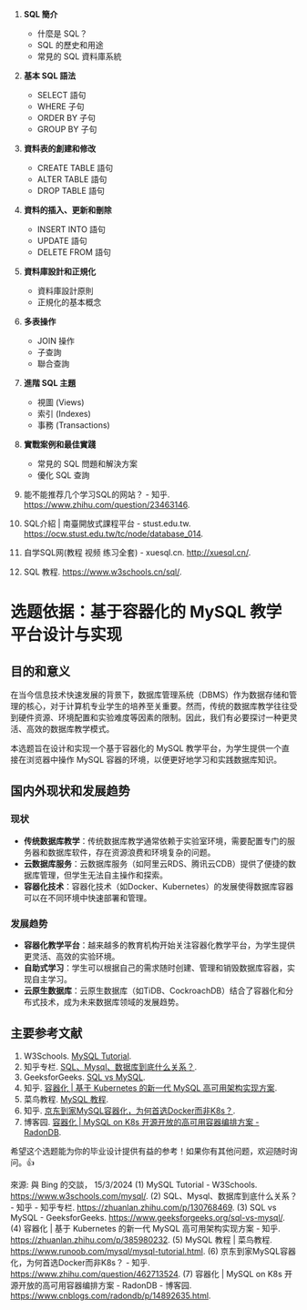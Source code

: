 
1. **SQL 簡介**
    - 什麼是 SQL？
    - SQL 的歷史和用途
    - 常見的 SQL 資料庫系統

2. **基本 SQL 語法**
    - SELECT 語句
    - WHERE 子句
    - ORDER BY 子句
    - GROUP BY 子句

3. **資料表的創建和修改**
    - CREATE TABLE 語句
    - ALTER TABLE 語句
    - DROP TABLE 語句

4. **資料的插入、更新和刪除**
    - INSERT INTO 語句
    - UPDATE 語句
    - DELETE FROM 語句

5. **資料庫設計和正規化**
    - 資料庫設計原則
    - 正規化的基本概念

6. **多表操作**
    - JOIN 操作
    - 子查詢
    - 聯合查詢

7. **進階 SQL 主題**
    - 視圖 (Views)
    - 索引 (Indexes)
    - 事務 (Transactions)

8. **實戰案例和最佳實踐**
    - 常見的 SQL 問題和解決方案
    - 優化 SQL 查詢


1. 能不能推荐几个学习SQL的网站？ - 知乎. https://www.zhihu.com/question/23463146.
2. SQL介紹 | 南臺開放式課程平台 - stust.edu.tw. https://ocw.stust.edu.tw/tc/node/database_014.
3. 自学SQL网(教程 视频 练习全套) - xuesql.cn. http://xuesql.cn/.
4. SQL 教程. https://www.w3schools.cn/sql/.

# 选题依据：基于容器化的 MySQL 教学平台设计与实现

## 目的和意义

在当今信息技术快速发展的背景下，数据库管理系统（DBMS）作为数据存储和管理的核心，对于计算机专业学生的培养至关重要。然而，传统的数据库教学往往受到硬件资源、环境配置和实验难度等因素的限制。因此，我们有必要探讨一种更灵活、高效的数据库教学模式。

本选题旨在设计和实现一个基于容器化的 MySQL 教学平台，为学生提供一个直接在浏览器中操作 MySQL 容器的环境，以便更好地学习和实践数据库知识。

## 国内外现状和发展趋势

### 现状

- **传统数据库教学**：传统数据库教学通常依赖于实验室环境，需要配置专门的服务器和数据库软件，存在资源浪费和环境复杂的问题。
- **云数据库服务**：云数据库服务（如阿里云RDS、腾讯云CDB）提供了便捷的数据库管理，但学生无法自主操作和探索。
- **容器化技术**：容器化技术（如Docker、Kubernetes）的发展使得数据库容器可以在不同环境中快速部署和管理。

### 发展趋势

- **容器化教学平台**：越来越多的教育机构开始关注容器化教学平台，为学生提供更灵活、高效的实验环境。
- **自助式学习**：学生可以根据自己的需求随时创建、管理和销毁数据库容器，实现自主学习。
- **云原生数据库**：云原生数据库（如TiDB、CockroachDB）结合了容器化和分布式技术，成为未来数据库领域的发展趋势。

## 主要参考文献

1. W3Schools. [MySQL Tutorial](https://www.w3schools.com/mysql/).
2. 知乎专栏. [SQL、Mysql、数据库到底什么关系？](https://zhuanlan.zhihu.com/p/130768469).
3. GeeksforGeeks. [SQL vs MySQL](https://www.geeksforgeeks.org/sql-vs-mysql/).
4. 知乎. [容器化 | 基于 Kubernetes 的新一代 MySQL 高可用架构实现方案](https://zhuanlan.zhihu.com/p/385980232).
5. 菜鸟教程. [MySQL 教程](https://www.runoob.com/mysql/mysql-tutorial.html).
6. 知乎. [京东到家MySQL容器化，为何首选Docker而非K8s？](https://www.zhihu.com/question/462713524).
7. 博客园. [容器化 | MySQL on K8s 开源开放的高可用容器编排方案 - RadonDB](https://www.cnblogs.com/radondb/p/14892635.html).

希望这个选题能为你的毕业设计提供有益的参考！如果你有其他问题，欢迎随时询问。👍

來源: 與 Bing 的交談， 15/3/2024
(1) MySQL Tutorial - W3Schools. https://www.w3schools.com/mysql/.
(2) SQL、Mysql、数据库到底什么关系？ - 知乎 - 知乎专栏. https://zhuanlan.zhihu.com/p/130768469.
(3) SQL vs MySQL - GeeksforGeeks. https://www.geeksforgeeks.org/sql-vs-mysql/.
(4) 容器化 | 基于 Kubernetes 的新一代 MySQL 高可用架构实现方案 - 知乎. https://zhuanlan.zhihu.com/p/385980232.
(5) MySQL 教程 | 菜鸟教程. https://www.runoob.com/mysql/mysql-tutorial.html.
(6) 京东到家MySQL容器化，为何首选Docker而非K8s？ - 知乎. https://www.zhihu.com/question/462713524.
(7) 容器化 | MySQL on K8s 开源开放的高可用容器编排方案 - RadonDB - 博客园. https://www.cnblogs.com/radondb/p/14892635.html.